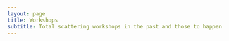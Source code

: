 ```yaml
---
layout: page
title: Workshops
subtitle: Total scattering workshops in the past and those to happen
---
```

